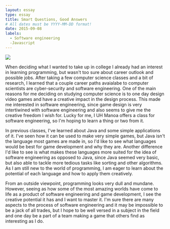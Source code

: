 ```yaml
---
layout: essay
type: essay
title: Smart Questions, Good Answers
# All dates must be YYYY-MM-DD format!
date: 2015-09-08
labels:
  - Software engineering
  -Javascript
---
```


<img class="ui medium left floated image" src="../images/rtfm.png">

When deciding what I wanted to take up in college I already had an interest in learning programming, but wasn't too sure about career outlook and possible jobs. After taking a few computer science classes and a bit of research, I learned that a couple career paths avaialabe to computer scientists are cyber-security and software engineering. One of the main reasons for me deciding on studying computer science is to one day design video games and have a creative impact in the design process. This made me interested in software engineering, since game design is very intertiwined with software engineering and also seems to give me the creative freedom I wish for. Lucky for me, I UH Manoa offers a class for software engineering, so I'm hoping to learn a thing or two from it.

In previous classes, I've learned about Java and some simple applications of it. I've seen how it can be used to make very simple games, but Java isn't the language most games are made in, so I'd like to see what languages would be best for game development and why they are. Another difference I'd like to see is what makes these languages more suited for the idea of software engineering as opposed to Java, since Java seemed very basic, but also able to tackle more tedious tasks like sorting and other algorithms. As I am still new to the world of programming, I am eager to learn about the potential of each language and how to apply them creatively. 

From an outside viewpoint, programming looks very dull and mundane. However, seeing as how some of the most amazing worlds have come to life as a product of software engineering and game development, I see the creative potential it has and I want to master it. I'm sure there are many aspects to the process of software engineering and it may be impossible to be a jack of all trades, but I hope to be well versed in a subject in the field and one day be a part of a team making a game that others find as interesting as I do.
